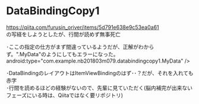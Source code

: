 # DataBindingCopy1
https://qiita.com/furusin_oriver/items/5d791e638e9c53ea0a61  
の写経をしようとしたが、行間が読めず無事死亡  

･ここの指定の仕方がまず間違っているようだが、正解がわからず。".MyData"のようにしてもエラーになった。  
android:type="com.example.nb201803m079.databindingcopy1.MyData" />  

･DataBindingのレイアウトはItemViewBindingのはず･･？だが、それを入れても赤字  
･行間を読めるほどの経験がないので、先輩に見ていただく(脳内補完が出来ないフェーズにいる時は、Qiitaではなく要リポジトリ)  
